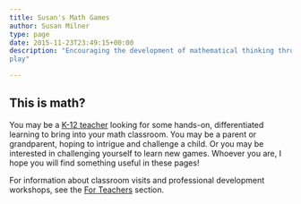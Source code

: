 ```yaml
---
title: Susan's Math Games
author: Susan Milner
type: page
date: 2015-11-23T23:49:15+00:00
description: "Encouraging the development of mathematical thinking through
play"

---
```

## This is math?


You may be a [K-12 teacher](/for-teachers/) looking for some hands-on,
differentiated learning to bring into your math classroom. You may be a parent
or grandparent, hoping to intrigue and challenge a child. Or you may be
interested in challenging yourself to learn new games. Whoever you are, I hope
you will find something useful in these pages!

For information about classroom visits and professional development workshops,
see the [For Teachers](/for-teachers/) section.
